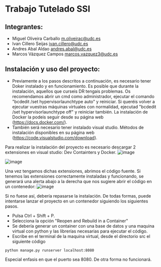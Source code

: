 # Trabajo Tutelado SSI
Integrantes:
------------
  * Miguel Oliveira Carballo m.oliveirac@udc.es
  * Ivan Cillero Seijas ivan.cillero@udc.es
  * Andres Abal Aldao andres.abal@udc.es
  * Marcos Vázquez Campos marcos.vazquez3@udc.es

Instalación y uso del proyecto:
-------------------------------
  * Previamente a los pasos descritos a continuación, es necesario tener Doker instalado y en funcionamiento. Es posible que durante la instalación, aquellos que curseis DR tengais problemas. Os recomendamos abrir un cmd como administrador, ejecutar el comando "bcdedit /set hypervisorlaunchtype auto" y reiniciar. Si queréis volver a ejecutar vuestras máquinas virtuales con normalidad, ejecutad "bcdedit /set hypervisorlaunchtype off" y reiniciar también. La instalación de Docker la podeis seguir desde su página web (https://docs.docker.com/).
  * También será necesario tener instalado visual studio. Métodos de instalación disponibles en su página web (https://code.visualstudio.com/download).

Para realizar la instalación del proyecto es necesario descargar 2 extensiones en visual studio: Dev Containters y Docker.
![image](https://user-images.githubusercontent.com/73128028/204043484-3928e8d6-9474-4ba5-933a-203b8fed114c.png)

![image](https://user-images.githubusercontent.com/73128028/204043588-878b765b-5928-45db-8ab3-a720896c3328.png)

Una vez tengamos dichas extensiones, abrimos el código fuente. Si tenemos las extensiones correctamente instaladas y funcionando, se generará una alerta abajo a la derecha que nos sugiere abrir el código en un contenedor:
![image](https://user-images.githubusercontent.com/73128028/204043823-5607f9aa-5f93-4745-8a63-12322d29bac3.png)

Si no fuese así, debería repasarse la instalación. De todas formas, puede intentarse lanzar el proyecto en un contenedor siguiendo los siguientes pasos.
  * Pulsa Ctrl + Shift + P.
  * Selecciona la opción "Reopen and Rebuild in a Container"
  * Se debería generar un container con una base de datos y una maquina virtual con python y las librerías necesarias para ejecutar el código.
  * Escribe en el terminal de la maquina virtual, desde el directorio src el siguiente código
```
python manage.py runserver localhost:8080
```
Especial enfasis en que el puerto sea 8080. De otra forma no funcionará.

